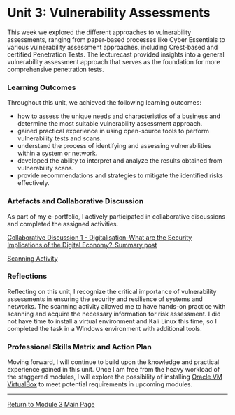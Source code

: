 # Unit 3: Vulnerability Assessments

This week we explored the different approaches to vulnerability assessments, ranging from paper-based processes like Cyber Essentials to various vulnerability assessment approaches, including Crest-based and certified Penetration Tests. 
The lecturecast provided insights into a general vulnerability assessment approach that serves as the foundation for more comprehensive penetration tests.

### Learning Outcomes
Throughout this unit, we achieved the following learning outcomes:
 - how to assess the unique needs and characteristics of a business and determine the most suitable vulnerability assessment approach.
 - gained practical experience in using open-source tools to perform vulnerability tests and scans.
 - understand the process of identifying and assessing vulnerabilities within a system or network.
 - developed the ability to interpret and analyze the results obtained from vulnerability scans.
 - provide recommendations and strategies to mitigate the identified risks effectively.

### Artefacts and Collaborative Discussion 
As part of my e-portfolio, I actively participated in collaborative discussions and completed the assigned activities. 

[Collaborative Discussion 1 - Digitalisation–What are the Security Implications of the Digital Economy?-Summary post](Module03_Discussion1_Summary.pdf)

[Scanning Activity](NS_Unit03_Scanning.md)

### Reflections
Reflecting on this unit, I recognize the critical importance of vulnerability assessments in ensuring the security and resilience of systems and networks. The scanning activity allowed me to have hands-on practice with scanning and acquire the necessary information for risk assessment. I did not have time to install a virtual environment and Kali Linux this time, so I completed the task in a Windows environment with additional tools.

### Professional Skills Matrix and Action Plan
Moving forward, I will continue to build upon the knowledge and practical experience gained in this unit. Once I am free from the heavy workload of the staggered modules, I will explore the possibility of installing [Oracle VM VirtualBox](https://www.virtualbox.org/) to meet potential requirements in upcoming modules.

---

[Return to Module 3 Main Page](NS_main.md)
